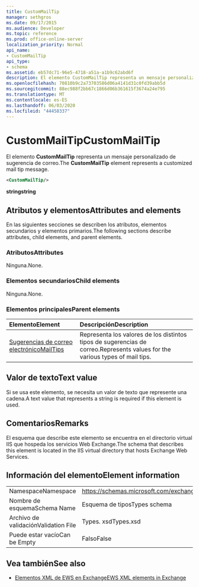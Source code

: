 ```yaml
---
title: CustomMailTip
manager: sethgros
ms.date: 09/17/2015
ms.audience: Developer
ms.topic: reference
ms.prod: office-online-server
localization_priority: Normal
api_name:
- CustomMailTip
api_type:
- schema
ms.assetid: eb57dc71-96e5-4718-a51a-a1b9c62abd6f
description: El elemento CustomMailTip representa un mensaje personalizado de sugerencia de correo.
ms.openlocfilehash: 70810b9c2a73703586d06a4141d31c0fd39abb5d
ms.sourcegitcommit: 88ec988f2bb67c1866d06b361615f3674a24e795
ms.translationtype: MT
ms.contentlocale: es-ES
ms.lasthandoff: 06/03/2020
ms.locfileid: "44458337"
---
```

# <a name="custommailtip"></a><span data-ttu-id="a2b08-103">CustomMailTip</span><span class="sxs-lookup"><span data-stu-id="a2b08-103">CustomMailTip</span></span>

<span data-ttu-id="a2b08-104">El elemento **CustomMailTip** representa un mensaje personalizado de sugerencia de correo.</span><span class="sxs-lookup"><span data-stu-id="a2b08-104">The **CustomMailTip** element represents a customized mail tip message.</span></span> 
  
```XML
<CustomMailTip/>
```

 <span data-ttu-id="a2b08-105">**string**</span><span class="sxs-lookup"><span data-stu-id="a2b08-105">**string**</span></span>
## <a name="attributes-and-elements"></a><span data-ttu-id="a2b08-106">Atributos y elementos</span><span class="sxs-lookup"><span data-stu-id="a2b08-106">Attributes and elements</span></span>

<span data-ttu-id="a2b08-107">En las siguientes secciones se describen los atributos, elementos secundarios y elementos primarios.</span><span class="sxs-lookup"><span data-stu-id="a2b08-107">The following sections describe attributes, child elements, and parent elements.</span></span>
  
### <a name="attributes"></a><span data-ttu-id="a2b08-108">Atributos</span><span class="sxs-lookup"><span data-stu-id="a2b08-108">Attributes</span></span>

<span data-ttu-id="a2b08-109">Ninguna.</span><span class="sxs-lookup"><span data-stu-id="a2b08-109">None.</span></span>
  
### <a name="child-elements"></a><span data-ttu-id="a2b08-110">Elementos secundarios</span><span class="sxs-lookup"><span data-stu-id="a2b08-110">Child elements</span></span>

<span data-ttu-id="a2b08-111">Ninguna.</span><span class="sxs-lookup"><span data-stu-id="a2b08-111">None.</span></span>
  
### <a name="parent-elements"></a><span data-ttu-id="a2b08-112">Elementos principales</span><span class="sxs-lookup"><span data-stu-id="a2b08-112">Parent elements</span></span>

|<span data-ttu-id="a2b08-113">**Elemento**</span><span class="sxs-lookup"><span data-stu-id="a2b08-113">**Element**</span></span>|<span data-ttu-id="a2b08-114">**Descripción**</span><span class="sxs-lookup"><span data-stu-id="a2b08-114">**Description**</span></span>|
|:-----|:-----|
|[<span data-ttu-id="a2b08-115">Sugerencias de correo electrónico</span><span class="sxs-lookup"><span data-stu-id="a2b08-115">MailTips</span></span>](mailtips.md) <br/> |<span data-ttu-id="a2b08-116">Representa los valores de los distintos tipos de sugerencias de correo.</span><span class="sxs-lookup"><span data-stu-id="a2b08-116">Represents values for the various types of mail tips.</span></span>  <br/> |
   
## <a name="text-value"></a><span data-ttu-id="a2b08-117">Valor de texto</span><span class="sxs-lookup"><span data-stu-id="a2b08-117">Text value</span></span>

<span data-ttu-id="a2b08-118">Si se usa este elemento, se necesita un valor de texto que represente una cadena.</span><span class="sxs-lookup"><span data-stu-id="a2b08-118">A text value that represents a string is required if this element is used.</span></span>
  
## <a name="remarks"></a><span data-ttu-id="a2b08-119">Comentarios</span><span class="sxs-lookup"><span data-stu-id="a2b08-119">Remarks</span></span>

<span data-ttu-id="a2b08-120">El esquema que describe este elemento se encuentra en el directorio virtual IIS que hospeda los servicios Web Exchange.</span><span class="sxs-lookup"><span data-stu-id="a2b08-120">The schema that describes this element is located in the IIS virtual directory that hosts Exchange Web Services.</span></span>
  
## <a name="element-information"></a><span data-ttu-id="a2b08-121">Información del elemento</span><span class="sxs-lookup"><span data-stu-id="a2b08-121">Element information</span></span>

|||
|:-----|:-----|
|<span data-ttu-id="a2b08-122">Namespace</span><span class="sxs-lookup"><span data-stu-id="a2b08-122">Namespace</span></span>  <br/> |https://schemas.microsoft.com/exchange/services/2006/types  <br/> |
|<span data-ttu-id="a2b08-123">Nombre de esquema</span><span class="sxs-lookup"><span data-stu-id="a2b08-123">Schema Name</span></span>  <br/> |<span data-ttu-id="a2b08-124">Esquema de tipos</span><span class="sxs-lookup"><span data-stu-id="a2b08-124">Types schema</span></span>  <br/> |
|<span data-ttu-id="a2b08-125">Archivo de validación</span><span class="sxs-lookup"><span data-stu-id="a2b08-125">Validation File</span></span>  <br/> |<span data-ttu-id="a2b08-126">Types. xsd</span><span class="sxs-lookup"><span data-stu-id="a2b08-126">Types.xsd</span></span>  <br/> |
|<span data-ttu-id="a2b08-127">Puede estar vacío</span><span class="sxs-lookup"><span data-stu-id="a2b08-127">Can be Empty</span></span>  <br/> |<span data-ttu-id="a2b08-128">Falso</span><span class="sxs-lookup"><span data-stu-id="a2b08-128">False</span></span>  <br/> |
   
## <a name="see-also"></a><span data-ttu-id="a2b08-129">Vea también</span><span class="sxs-lookup"><span data-stu-id="a2b08-129">See also</span></span>



- [<span data-ttu-id="a2b08-130">Elementos XML de EWS en Exchange</span><span class="sxs-lookup"><span data-stu-id="a2b08-130">EWS XML elements in Exchange</span></span>](ews-xml-elements-in-exchange.md)

